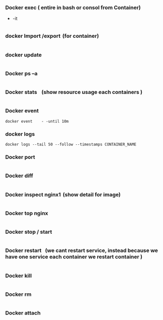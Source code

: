 
### Docker exec ( entire in bash or consol from Container) 
* -it  
```
```

### docker Import /export  (for container) 
```
```
### docker update 
```
```
###   Docker ps –a 
```
```
### Docker stats     (show resource usage each containers ) 
```
```
### Docker event 
```
docker event    - -until 10m 
```

### docker logs
```
docker logs --tail 50 --follow --timestamps CONTAINER_NAME
```

### Docker port 
```
```
### Docker diff 
```
```
### Docker inspect nginx1  (show detail for image) 
```
```
### Docker top nginx 
```
```
### Docker stop / start 
```
```
### Docker restart    (we cant restart service, instead because we have one service each container we restart container ) 
```
```
### Docker kill 
```
```
### Docker rm 
```
```
### Docker attach 
```
```

